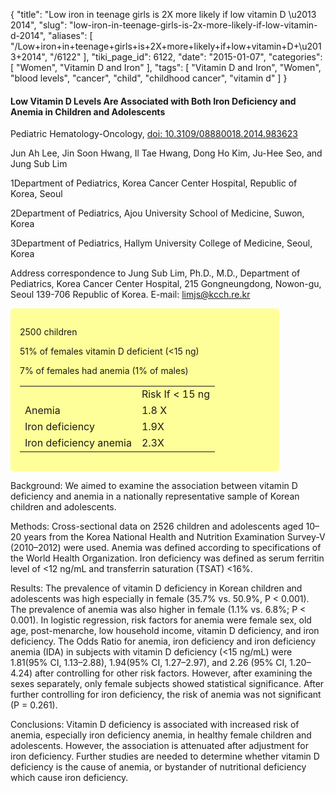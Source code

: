 {
    "title": "Low iron in teenage girls is 2X more likely if low vitamin D \u2013 2014",
    "slug": "low-iron-in-teenage-girls-is-2x-more-likely-if-low-vitamin-d-2014",
    "aliases": [
        "/Low+iron+in+teenage+girls+is+2X+more+likely+if+low+vitamin+D+\u2013+2014",
        "/6122"
    ],
    "tiki_page_id": 6122,
    "date": "2015-01-07",
    "categories": [
        "Women",
        "Vitamin D and Iron"
    ],
    "tags": [
        "Vitamin D and Iron",
        "Women",
        "blood levels",
        "cancer",
        "child",
        "childhood cancer",
        "vitamin d"
    ]
}


#### Low Vitamin D Levels Are Associated with Both Iron Deficiency and Anemia in Children and Adolescents

Pediatric Hematology-Oncology, [doi: 10.3109/08880018.2014.983623](https://doi.org/10.3109/08880018.2014.983623)

Jun Ah Lee, Jin Soon Hwang, Il Tae Hwang, Dong Ho Kim, Ju-Hee Seo, and Jung Sub Lim

1Department of Pediatrics, Korea Cancer Center Hospital, Republic of Korea, Seoul

2Department of Pediatrics, Ajou University School of Medicine, Suwon, Korea

3Department of Pediatrics, Hallym University College of Medicine, Seoul, Korea

Address correspondence to Jung Sub Lim, Ph.D., M.D., Department of Pediatrics, Korea Cancer Center Hospital, 215 Gongneungdong, Nowon-gu, Seoul 139-706 Republic of Korea. E-mail: limjs@kcch.re.kr

<div class="border" style="background-color:#FF9;padding:15px;margin:10px 0;border-radius:5px;width:400px">

2500 children

51% of females vitamin D deficient (<15 ng)

7% of females had anemia (1% of males)

| | |
| --- | --- |
|  | Risk If < 15 ng |
| Anemia | 1.8 X |
| Iron deficiency | 1.9X |
| Iron deficiency anemia | 2.3X |

</div>

Background: We aimed to examine the association between vitamin D deficiency and anemia in a nationally representative sample of Korean children and adolescents. 

Methods: Cross-sectional data on 2526 children and adolescents aged 10–20 years from the Korea National Health and Nutrition Examination Survey-V (2010–2012) were used. Anemia was defined according to specifications of the World Health Organization. Iron deficiency was defined as serum ferritin level of <12 ng/mL and transferrin saturation (TSAT) <16%. 

Results: The prevalence of vitamin D deficiency in Korean children and adolescents was high especially in female (35.7% vs. 50.9%, P < 0.001). The prevalence of anemia was also higher in female (1.1% vs. 6.8%; P < 0.001). In logistic regression, risk factors for anemia were female sex, old age, post-menarche, low household income, vitamin D deficiency, and iron deficiency. The Odds Ratio for anemia, iron deficiency and iron deficiency anemia (IDA) in subjects with vitamin D deficiency (<15 ng/mL) were 1.81(95% CI, 1.13–2.88), 1.94(95% CI, 1.27–2.97), and 2.26 (95% CI, 1.20–4.24) after controlling for other risk factors. However, after examining the sexes separately, only female subjects showed statistical significance. After further controlling for iron deficiency, the risk of anemia was not significant (P = 0.261). 

Conclusions: Vitamin D deficiency is associated with increased risk of anemia, especially iron deficiency anemia, in healthy female children and adolescents. However, the association is attenuated after adjustment for iron deficiency. Further studies are needed to determine whether vitamin D deficiency is the cause of anemia, or bystander of nutritional deficiency which cause iron deficiency.